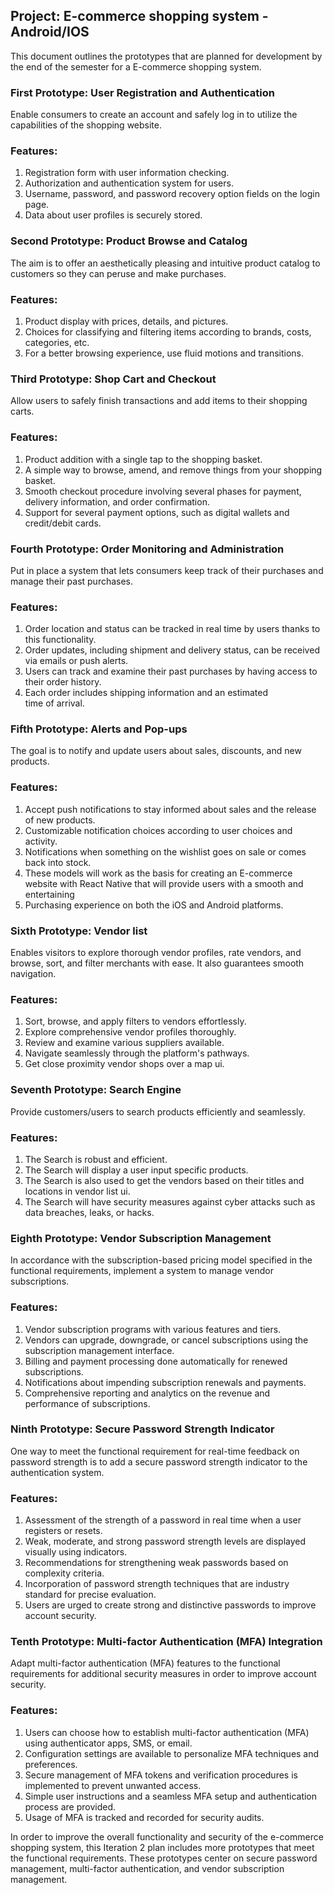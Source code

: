 ## Project: E-commerce shopping system - Android/IOS

This document outlines the prototypes that are planned for development by the end of the semester for a E-commerce shopping system.

### First Prototype: User Registration and Authentication
Enable consumers to create an account and safely log in to utilize the capabilities of the shopping website.

### Features:

1. Registration form with user information checking.
2. Authorization and authentication system for users.
3. Username, password, and password recovery option fields on the login page.
4. Data about user profiles is securely stored.

### Second Prototype: Product Browse and Catalog
The aim is to offer an aesthetically pleasing and intuitive product catalog to customers so they can peruse and make purchases.

### Features:

1. Product display with prices, details, and pictures.
2. Choices for classifying and filtering items according to brands, costs, categories, etc.
3. For a better browsing experience, use fluid motions and transitions.

### Third Prototype: Shop Cart and Checkout
Allow users to safely finish transactions and add items to their shopping carts.

### Features:

1. Product addition with a single tap to the shopping basket.
2. A simple way to browse, amend, and remove things from your shopping basket.
3. Smooth checkout procedure involving several phases for payment, delivery information, and order confirmation.
4. Support for several payment options, such as digital wallets and credit/debit cards.

### Fourth Prototype: Order Monitoring and Administration
Put in place a system that lets consumers keep track of their purchases and manage their past purchases.

### Features:

1. Order location and status can be tracked in real time by users thanks to this functionality.
2. Order updates, including shipment and delivery status, can be received via emails or push alerts.
3. Users can track and examine their past purchases by having access to their order history.
4. Each order includes shipping information and an estimated time of arrival.

### Fifth Prototype: Alerts and Pop-ups
The goal is to notify and update users about sales, discounts, and new products.

### Features:

1. Accept push notifications to stay informed about sales and the release of new products.
2. Customizable notification choices according to user choices and activity.
3. Notifications when something on the wishlist goes on sale or comes back into stock.
4. These models will work as the basis for creating an E-commerce website with React Native that will provide users with a smooth and entertaining 
5. Purchasing experience on both the iOS and Android platforms.

### Sixth Prototype: Vendor list
Enables visitors to explore thorough vendor profiles, rate vendors, and browse, sort, and filter merchants with ease. It also guarantees smooth navigation.

### Features:
 
1. Sort, browse, and apply filters to vendors effortlessly.
2. Explore comprehensive vendor profiles thoroughly.
3. Review and examine various suppliers available.
4. Navigate seamlessly through the platform's pathways.
5. Get close proximity vendor shops over a map ui.

### Seventh Prototype: Search Engine
Provide customers/users to search products efficiently and seamlessly.

### Features:

1. The Search is robust and efficient.
2. The Search will display a user input specific products.
3. The Search is also used to get the vendors based on their titles and locations in vendor list ui.
4. The Search will have security measures against cyber attacks such as data breaches, leaks, or hacks.

### Eighth Prototype: Vendor Subscription Management
In accordance with the subscription-based pricing model specified in the functional requirements, implement a system to manage vendor subscriptions.

### Features:

1. Vendor subscription programs with various features and tiers.
2. Vendors can upgrade, downgrade, or cancel subscriptions using the subscription management interface.
3. Billing and payment processing done automatically for renewed subscriptions.
4. Notifications about impending subscription renewals and payments.
5. Comprehensive reporting and analytics on the revenue and performance of subscriptions.

### Ninth Prototype: Secure Password Strength Indicator
One way to meet the functional requirement for real-time feedback on password strength is to add a secure password strength indicator to the authentication system.

### Features:

1. Assessment of the strength of a password in real time when a user registers or resets.
2. Weak, moderate, and strong password strength levels are displayed visually using indicators.
3. Recommendations for strengthening weak passwords based on complexity criteria.
4. Incorporation of password strength techniques that are industry standard for precise evaluation.
5. Users are urged to create strong and distinctive passwords to improve account security.

### Tenth Prototype: Multi-factor Authentication (MFA) Integration
Adapt multi-factor authentication (MFA) features to the functional requirements for additional security measures in order to improve account security.

### Features:

1. Users can choose how to establish multi-factor authentication (MFA) using authenticator apps, SMS, or email.
2. Configuration settings are available to personalize MFA techniques and preferences.
3. Secure management of MFA tokens and verification procedures is implemented to prevent unwanted access.
4. Simple user instructions and a seamless MFA setup and authentication process are provided.
5. Usage of MFA is tracked and recorded for security audits.

In order to improve the overall functionality and security of the e-commerce shopping system, this Iteration 2 plan includes more prototypes that meet the functional requirements. These prototypes center on secure password management, multi-factor authentication, and vendor subscription management.